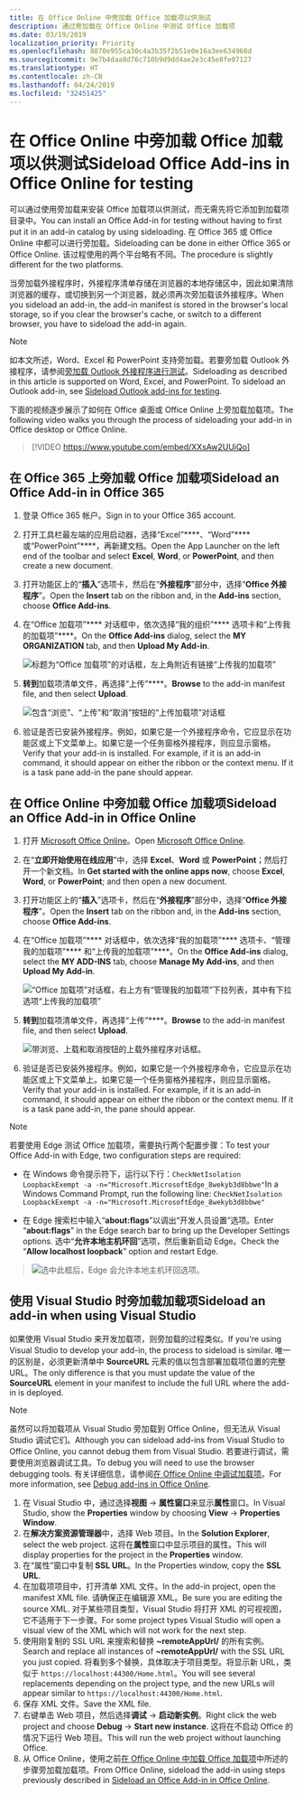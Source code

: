```yaml
---
title: 在 Office Online 中旁加载 Office 加载项以供测试
description: 通过旁加载在 Office Online 中测试 Office 加载项
ms.date: 03/19/2019
localization_priority: Priority
ms.openlocfilehash: 8870e955ca30c4a3b35f2b51e0e16a3ee634960d
ms.sourcegitcommit: 9e7b4daa8d76c710b9d9dd4ae2e3c45e8fe07127
ms.translationtype: HT
ms.contentlocale: zh-CN
ms.lasthandoff: 04/24/2019
ms.locfileid: "32451425"
---
```

# <a name="sideload-office-add-ins-in-office-online-for-testing"></a><span data-ttu-id="20e56-103">在 Office Online 中旁加载 Office 加载项以供测试</span><span class="sxs-lookup"><span data-stu-id="20e56-103">Sideload Office Add-ins in Office Online for testing</span></span>

<span data-ttu-id="20e56-104">可以通过使用旁加载来安装 Office 加载项以供测试，而无需先将它添加到加载项目录中。</span><span class="sxs-lookup"><span data-stu-id="20e56-104">You can install an Office Add-in for testing without having to first put it in an add-in catalog by using sideloading.</span></span> <span data-ttu-id="20e56-105">在 Office 365 或 Office Online 中都可以进行旁加载。</span><span class="sxs-lookup"><span data-stu-id="20e56-105">Sideloading can be done in either Office 365 or Office Online.</span></span> <span data-ttu-id="20e56-106">该过程使用的两个平台略有不同。</span><span class="sxs-lookup"><span data-stu-id="20e56-106">The procedure is slightly different for the two platforms.</span></span> 

<span data-ttu-id="20e56-107">当旁加载外接程序时，外接程序清单存储在浏览器的本地存储区中，因此如果清除浏览器的缓存，或切换到另一个浏览器，就必须再次旁加载该外接程序。</span><span class="sxs-lookup"><span data-stu-id="20e56-107">When you sideload an add-in, the add-in manifest is stored in the browser's local storage, so if you clear the browser's cache, or switch to a different browser, you have to sideload the add-in again.</span></span>


> [!NOTE]
> <span data-ttu-id="20e56-p102">如本文所述，Word、Excel 和 PowerPoint 支持旁加载。若要旁加载 Outlook 外接程序，请参阅[旁加载 Outlook 外接程序进行测试](/outlook/add-ins/sideload-outlook-add-ins-for-testing)。</span><span class="sxs-lookup"><span data-stu-id="20e56-p102">Sideloading as described in this article is supported on Word, Excel, and PowerPoint. To sideload an Outlook add-in, see [Sideload Outlook add-ins for testing](/outlook/add-ins/sideload-outlook-add-ins-for-testing).</span></span>

<span data-ttu-id="20e56-110">下面的视频逐步展示了如何在 Office 桌面或 Office Online 上旁加载加载项。</span><span class="sxs-lookup"><span data-stu-id="20e56-110">The following video walks you through the process of sideloading your add-in in Office desktop or Office Online.</span></span>  


> [!VIDEO https://www.youtube.com/embed/XXsAw2UUiQo]

## <a name="sideload-an-office-add-in-in-office-365"></a><span data-ttu-id="20e56-111">在 Office 365 上旁加载 Office 加载项</span><span class="sxs-lookup"><span data-stu-id="20e56-111">Sideload an Office Add-in in Office 365</span></span>


1. <span data-ttu-id="20e56-112">登录 Office 365 帐户。</span><span class="sxs-lookup"><span data-stu-id="20e56-112">Sign in to your Office 365 account.</span></span>
    
2. <span data-ttu-id="20e56-113">打开工具栏最左端的应用启动器，选择“Excel”\*\*\*\*、“Word”\*\*\*\* 或“PowerPoint”\*\*\*\*，再新建文档。</span><span class="sxs-lookup"><span data-stu-id="20e56-113">Open the App Launcher on the left end of the toolbar and select  **Excel**,  **Word**, or  **PowerPoint**, and then create a new document.</span></span>
    
3. <span data-ttu-id="20e56-114">打开功能区上的“**插入**”选项卡，然后在“**外接程序**”部分中，选择“**Office 外接程序**”。</span><span class="sxs-lookup"><span data-stu-id="20e56-114">Open the  **Insert** tab on the ribbon and, in the **Add-ins** section, choose **Office Add-ins**.</span></span>
    
4. <span data-ttu-id="20e56-115">在“Office 加载项”\*\*\*\* 对话框中，依次选择“我的组织”\*\*\*\* 选项卡和“上传我的加载项”\*\*\*\*。</span><span class="sxs-lookup"><span data-stu-id="20e56-115">On the  **Office Add-ins** dialog, select the **MY ORGANIZATION** tab, and then **Upload My Add-in**.</span></span>
    
    ![标题为“Office 加载项”的对话框，左上角附近有链接“上传我的加载项”](../images/office-add-ins.png)

5.  <span data-ttu-id="20e56-117">**转到**加载项清单文件，再选择“上传”\*\*\*\*。</span><span class="sxs-lookup"><span data-stu-id="20e56-117">**Browse** to the add-in manifest file, and then select **Upload**.</span></span>
    
    ![包含“浏览”、“上传”和“取消”按钮的“上传加载项”对话框](../images/upload-add-in.png)

6. <span data-ttu-id="20e56-p103">验证是否已安装外接程序。例如，如果它是一个外接程序命令，它应显示在功能区或上下文菜单上。如果它是一个任务窗格外接程序，则应显示窗格。</span><span class="sxs-lookup"><span data-stu-id="20e56-p103">Verify that your add-in is installed. For example, if it is an add-in command, it should appear on either the ribbon or the context menu. If it is a task pane add-in the pane should appear.</span></span>
    

## <a name="sideload-an-office-add-in-in-office-online"></a><span data-ttu-id="20e56-122">在 Office Online 中旁加载 Office 加载项</span><span class="sxs-lookup"><span data-stu-id="20e56-122">Sideload an Office Add-in in Office Online</span></span>


1. <span data-ttu-id="20e56-123">打开 [Microsoft Office Online](https://office.live.com/)。</span><span class="sxs-lookup"><span data-stu-id="20e56-123">Open [Microsoft Office Online](https://office.live.com/).</span></span>
    
2. <span data-ttu-id="20e56-124">在“**立即开始使用在线应用**”中，选择 **Excel**、**Word** 或 **PowerPoint**；然后打开一个新文档。</span><span class="sxs-lookup"><span data-stu-id="20e56-124">In  **Get started with the online apps now**, choose  **Excel**,  **Word**, or  **PowerPoint**; and then open a new document.</span></span>
    
3. <span data-ttu-id="20e56-125">打开功能区上的“**插入**”选项卡，然后在“**外接程序**”部分中，选择“**Office 外接程序**”。</span><span class="sxs-lookup"><span data-stu-id="20e56-125">Open the  **Insert** tab on the ribbon and, in the **Add-ins** section, choose **Office Add-ins**.</span></span>
    
4. <span data-ttu-id="20e56-126">在“Office 加载项”\*\*\*\* 对话框中，依次选择“我的加载项”\*\*\*\* 选项卡、“管理我的加载项”\*\*\*\* 和“上传我的加载项”\*\*\*\*。</span><span class="sxs-lookup"><span data-stu-id="20e56-126">On the  **Office Add-ins** dialog, select the **MY ADD-INS** tab, choose **Manage My Add-ins**, and then  **Upload My Add-in**.</span></span>
    
    ![“Office 加载项”对话框，右上方有“管理我的加载项”下拉列表，其中有下拉选项“上传我的加载项”](../images/office-add-ins-my-account.png)

5.  <span data-ttu-id="20e56-128">**转到**加载项清单文件，再选择“上传”\*\*\*\*。</span><span class="sxs-lookup"><span data-stu-id="20e56-128">**Browse** to the add-in manifest file, and then select **Upload**.</span></span>
    
    ![带浏览、上载和取消按钮的上载外接程序对话框。](../images/upload-add-in.png)

6. <span data-ttu-id="20e56-p104">验证是否已安装外接程序。例如，如果它是一个外接程序命令，它应显示在功能区或上下文菜单上。如果它是一个任务窗格外接程序，则应显示窗格。</span><span class="sxs-lookup"><span data-stu-id="20e56-p104">Verify that your add-in is installed. For example, if it is an add-in command, it should appear on either the ribbon or the context menu. If it is a task pane add-in, the pane should appear.</span></span>

> [!NOTE]
><span data-ttu-id="20e56-133">若要使用 Edge 测试 Office 加载项，需要执行两个配置步骤：</span><span class="sxs-lookup"><span data-stu-id="20e56-133">To test your Office Add-in with Edge, two configuration steps are required:</span></span> 
>
> - <span data-ttu-id="20e56-134">在 Windows 命令提示符下，运行以下行：`CheckNetIsolation LoopbackExempt -a -n="Microsoft.MicrosoftEdge_8wekyb3d8bbwe"`</span><span class="sxs-lookup"><span data-stu-id="20e56-134">In a Windows Command Prompt, run the following line: `CheckNetIsolation LoopbackExempt -a -n="Microsoft.MicrosoftEdge_8wekyb3d8bbwe"`</span></span>
>
> - <span data-ttu-id="20e56-135">在 Edge 搜索栏中输入“**about:flags**”以调出“开发人员设置”选项。</span><span class="sxs-lookup"><span data-stu-id="20e56-135">Enter “**about:flags**” in the Edge search bar to bring up the Developer Settings options.</span></span>  <span data-ttu-id="20e56-136">选中“**允许本地主机环回**”选项，然后重新启动 Edge。</span><span class="sxs-lookup"><span data-stu-id="20e56-136">Check the “**Allow localhost loopback**” option and restart Edge.</span></span>

>    ![选中此框后，Edge 会允许本地主机环回选项。](../images/allow-localhost-loopback.png)

## <a name="sideload-an-add-in-when-using-visual-studio"></a><span data-ttu-id="20e56-138">使用 Visual Studio 时旁加载加载项</span><span class="sxs-lookup"><span data-stu-id="20e56-138">Sideload an add-in when using Visual Studio</span></span>

<span data-ttu-id="20e56-139">如果使用 Visual Studio 来开发加载项，则旁加载的过程类似。</span><span class="sxs-lookup"><span data-stu-id="20e56-139">If you're using Visual Studio to develop your add-in, the process to sideload is similar.</span></span> <span data-ttu-id="20e56-140">唯一的区别是，必须更新清单中 **SourceURL** 元素的值以包含部署加载项位置的完整 URL。</span><span class="sxs-lookup"><span data-stu-id="20e56-140">The only difference is that you must update the value of the **SourceURL** element in your manifest to include the full URL where the add-in is deployed.</span></span>

> [!NOTE]
> <span data-ttu-id="20e56-141">虽然可以将加载项从 Visual Studio 旁加载到 Office Online，但无法从 Visual Studio 调试它们。</span><span class="sxs-lookup"><span data-stu-id="20e56-141">Although you can sideload add-ins from Visual Studio to Office Online, you cannot debug them from Visual Studio.</span></span> <span data-ttu-id="20e56-142">若要进行调试，需要使用浏览器调试工具。</span><span class="sxs-lookup"><span data-stu-id="20e56-142">To debug you will need to use the browser debugging tools.</span></span> <span data-ttu-id="20e56-143">有关详细信息，请参阅[在 Office Online 中调试加载项](debug-add-ins-in-office-online.md)。</span><span class="sxs-lookup"><span data-stu-id="20e56-143">For more information, see [Debug add-ins in Office Online](debug-add-ins-in-office-online.md).</span></span>

1. <span data-ttu-id="20e56-144">在 Visual Studio 中，通过选择**视图** -> **属性窗口**来显示**属性**窗口。</span><span class="sxs-lookup"><span data-stu-id="20e56-144">In Visual Studio, show the **Properties** window by choosing **View** -> **Properties Window**.</span></span>
2. <span data-ttu-id="20e56-145">在**解决方案资源管理器**中，选择 Web 项目。</span><span class="sxs-lookup"><span data-stu-id="20e56-145">In the **Solution Explorer**, select the web project.</span></span> <span data-ttu-id="20e56-146">这将在**属性**窗口中显示项目的属性。</span><span class="sxs-lookup"><span data-stu-id="20e56-146">This will display properties for the project in the **Properties** window.</span></span>
3. <span data-ttu-id="20e56-147">在“属性”窗口中复制 **SSL URL**。</span><span class="sxs-lookup"><span data-stu-id="20e56-147">In the Properties window, copy the **SSL URL**.</span></span>
4. <span data-ttu-id="20e56-148">在加载项项目中，打开清单 XML 文件。</span><span class="sxs-lookup"><span data-stu-id="20e56-148">In the add-in project, open the manifest XML file.</span></span> <span data-ttu-id="20e56-149">请确保正在编辑源 XML。</span><span class="sxs-lookup"><span data-stu-id="20e56-149">Be sure you are editing the source XML.</span></span> <span data-ttu-id="20e56-150">对于某些项目类型，Visual Studio 将打开 XML 的可视视图，它不适用于下一步骤。</span><span class="sxs-lookup"><span data-stu-id="20e56-150">For some project types Visual Studio will open a visual view of the XML which will not work for the next step.</span></span>
5. <span data-ttu-id="20e56-151">使用刚复制的 SSL URL 来搜索和替换 **~remoteAppUrl/** 的所有实例。</span><span class="sxs-lookup"><span data-stu-id="20e56-151">Search and replace all instances of **~remoteAppUrl/** with the SSL URL you just copied.</span></span> <span data-ttu-id="20e56-152">将看到多个替换，具体取决于项目类型。将显示新 URL，类似于 `https://localhost:44300/Home.html`。</span><span class="sxs-lookup"><span data-stu-id="20e56-152">You will see several replacements depending on the project type, and the new URLs will appear similar to `https://localhost:44300/Home.html`.</span></span>
6. <span data-ttu-id="20e56-153">保存 XML 文件。</span><span class="sxs-lookup"><span data-stu-id="20e56-153">Save the XML file.</span></span>
7. <span data-ttu-id="20e56-154">右键单击 Web 项目，然后选择**调试** -> **启动新实例**。</span><span class="sxs-lookup"><span data-stu-id="20e56-154">Right click the web project and choose **Debug** -> **Start new instance**.</span></span> <span data-ttu-id="20e56-155">这将在不启动 Office 的情况下运行 Web 项目。</span><span class="sxs-lookup"><span data-stu-id="20e56-155">This will run the web project without launching Office.</span></span>
8. <span data-ttu-id="20e56-156">从 Office Online，使用之前[在 Office Online 中加载 Office 加载项](#sideload-an-office-add-in-in-office-online)中所述的步骤旁加载加载项。</span><span class="sxs-lookup"><span data-stu-id="20e56-156">From Office Online, sideload the add-in using steps previously described in [Sideload an Office Add-in in Office Online](#sideload-an-office-add-in-in-office-online).</span></span>
